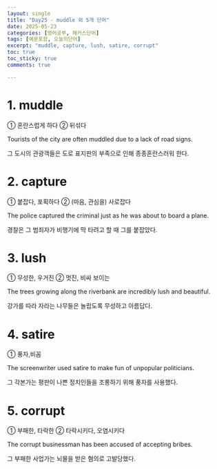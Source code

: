 ```yaml
---
layout: single
title: "Day25 - muddle 외 5개 단어"
date: 2025-05-23
categories: [영어공부, 해커스단어]
tags: [예문포함, 오늘의단어]
excerpt: "muddle, capture, lush, satire, corrupt"
toc: true
toc_sticky: true
comments: true

---
```


# 1. muddle
① 혼란스럽게 하다 ② 뒤섞다

Tourists of the city are often muddled due to a lack of road signs.

그 도시의 관광객들은 도로 표지판의 부족으로 인해 종종혼란스러워 한다.

# 2. capture
① 붙잡다, 포획하다 ② (마음, 관심을) 사로잡다

The police captured the criminal just as he was about to board a plane.

경찰은 그 범죄자가 비행기에 막 타려고 할 때 그를 붙잡았다.

# 3. lush
① 무성한, 우거진 ② 멋진, 비싸 보이는

The trees growing along the riverbank are incredibly lush and beautiful.

강가를 따라 자라는 나무들은 놀랍도록 무성하고 아름답다.

# 4. satire
① 풍자,비꼼

The screenwriter used satire to make fun of unpopular politicians.

그 각본가는 평판이 나쁜 정치인들을 조롱하기 위해 풍자를 사용했다.

# 5. corrupt
① 부패한, 타락한 ② 타락시키다, 오염시키다

The corrupt businessman has been accused of accepting bribes.

그 부패한 사업가는 뇌물을 받은 혐의로 고발당했다.